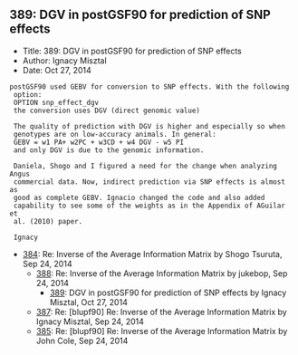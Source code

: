 ## 389: DGV in postGSF90 for prediction of SNP effects

- Title: 389: DGV in postGSF90 for prediction of SNP effects
- Author: Ignacy Misztal
- Date: Oct 27, 2014
```
postGSF90 used GEBV for conversion to SNP effects. With the following 
 option:
 OPTION snp_effect_dgv
 the conversion uses DGV (direct genomic value)

 The quality of prediction with DGV is higher and especially so when 
 genotypes are on low-accuracy animals. In general:
 GEBV = w1 PA+ w2PC + w3CD + w4 DGV - w5 PI
 and only DGV is due to the genomic information.

 Daniela, Shogo and I figured a need for the change when analyzing Angus 
 commercial data. Now, indirect prediction via SNP effects is almost as 
 good as complete GEBV. Ignacio changed the code and also added 
 capability to see some of the weights as in the Appendix of AGuilar et 
 al. (2010) paper.

 Ignacy
```

- [384](0384.md): Re: Inverse of the Average Information Matrix by Shogo Tsuruta, Sep 24, 2014
    - [388](0388.md): Re: Inverse of the Average Information Matrix by jukebop, Sep 24, 2014
        - [389](0389.md): DGV in postGSF90 for prediction of SNP effects by Ignacy Misztal, Oct 27, 2014
    - [387](0387.md): Re: [blupf90] Re: Inverse of the Average Information Matrix by Ignacy Misztal, Sep 24, 2014
    - [385](0385.md): Re: [blupf90] Re: Inverse of the Average Information Matrix by John Cole, Sep 24, 2014
